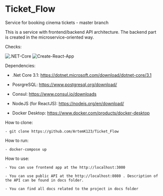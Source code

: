 # Ticket_Flow
Service for booking cinema tickets - master branch

This is a service with frontend/backend API architecture. The backend part is created in the microservice-oriented way.

Checks:

![.NET-Core](https://github.com/ArtemK123/Ticket_Flow/workflows/NET-Core-CI/badge.svg)
![Create-React-App](https://github.com/ArtemK123/Ticket_Flow/workflows/React-CI/badge.svg)

Dependencies:

 - .Net Core 3.1: https://dotnet.microsoft.com/download/dotnet-core/3.1
 
 - PosrgreSQL: https://www.postgresql.org/download/
 
 - Consul: https://www.consul.io/downloads
 
 - NodeJS (for ReactJS): https://nodejs.org/en/download/
 
 - Docker Desktop: https://www.docker.com/products/docker-desktop


How to clone:

    - git clone https://github.com/ArtemK123/Ticket_Flow

How to run:

	- docker-compose up

How to use:

    - You can use frontend app at the http://localhost:3000

    - You can use public API at the http://localhost:8080 . Description of the API can be found in docs folder.
	
	- You can find all docs related to the project in docs folder